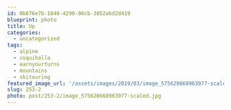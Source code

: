 ```yaml
---
id: 0b676e7b-1040-4290-96cb-3052abd2d419
blueprint: photo
title: Up
categories:
  - uncategorized
tags:
  - alpine
  - coquihalla
  - earnyourturns
  - mountains
  - skitouring
featured_image_url: '/assets/images/2019/03/image_575620668963977-scaled.jpg'
slug: 253-2
photo: post/253-2/image_575620668963977-scaled.jpg
---
```

<p><!-- wp:image --></p>
<figure class="wp-block-image"><img src="/assets/images/2019/03/image_575620668963977.jpg" alt=""/></figure>
<p><!-- /wp:image --></p>
